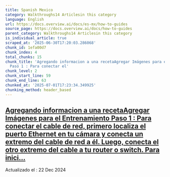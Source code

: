 ```yaml
---
title: Spanish Mexico
category: Walkthroughs14 Articlesin this category
language: English
url: https://docs.overview.ai/docs/es-mx/how-to-guides
source_page: https://docs.overview.ai/docs/how-to-guides
parent_category: Walkthroughs14 Articlesin this category
is_individual_article: true
scraped_at: '2025-06-30T17:20:03.286068'
chunk_id: 1efa00d7
chunk_index: 4
total_chunks: 15
chunk_title: 'Agregando informacion a una recetaAgregar Imágenes para el Entrenamiento
  Paso 1 : Para conectar el'
chunk_level: 2
chunk_start_line: 59
chunk_end_line: 63
chunked_at: '2025-07-01T17:23:34.349925'
chunking_method: header_based
---
```


## [Agregando informacion a una recetaAgregar Imágenes para el Entrenamiento Paso 1 : Para conectar el cable de red, primero localiza el puerto Ethernet en tu cámara y conecta un extremo del cable de red a él. Luego, conecta el otro extremo del cable a tu router o switch. Para inici...](/docs/es-mx/adding-data-to-an-existing-recipe-and-retraining)

Actualizado el : 22 Dec 2024

